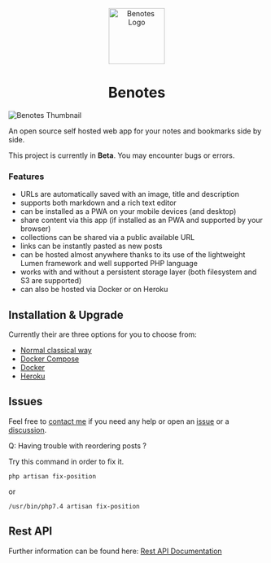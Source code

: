 <p align="center">
    <img width="110" alt="Benotes Logo"
        src="https://raw.githubusercontent.com/fr0tt/benotes/master/public/logo_144x144.png"/>
</p>

<h1 align="center">Benotes</h1>

<img src="https://user-images.githubusercontent.com/33751346/115884212-ee754800-a44e-11eb-940d-b9e96eeeab36.png"
    alt="Benotes Thumbnail">

An open source self hosted web app for your notes and bookmarks side by side.

This project is currently in **Beta**. You may encounter bugs or errors.

### Features

- URLs are automatically saved with an image, title and description
- supports both markdown and a rich text editor
- can be installed as a PWA on your mobile devices (and desktop)
- share content via this app (if installed as an PWA and supported by your browser)
- collections can be shared via a public available URL
- links can be instantly pasted as new posts
- can be hosted almost anywhere thanks to its use of the lightweight Lumen framework and well supported PHP language
- works with and without a persistent storage layer (both filesystem and S3 are supported)
- can also be hosted via Docker or on Heroku

## Installation & Upgrade

Currently their are three options for you to choose from:
- [Normal classical way](installation.md#classic)
- [Docker Compose](installation.md#docker-from-source-with-docker-compose)
- [Docker](installation.md#docker-with-cli)
- [Heroku](installation.md#heroku)

## Issues

Feel free to [contact me](https://twitter.com/_fr0tt) if you need any help or open an [issue](https://github.com/fr0tt/benotes/issues) or a [discussion](https://github.com/fr0tt/benotes/discussions).


Q: Having trouble with reordering posts ?

Try this command in order to fix it.
```
php artisan fix-position
```
or
```
/usr/bin/php7.4 artisan fix-position
```


## Rest API

Further information can be found here: [Rest API Documentation](api.md)
